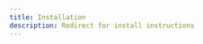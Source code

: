 ```yaml
---
title: Installation
description: Redirect for install instructions
---
```


<script setup>
import {UAParser} from 'ua-parser-js';

const parser = new UAParser();
const os = parser.getOS();

// # List of possible values for `os.name`
// AIX, Amiga OS, Android[-x86], Arch, Bada, BeOS, BlackBerry, CentOS, Chromium OS,
// Contiki, Fedora, Firefox OS, FreeBSD, Debian, Deepin, DragonFly, elementary OS,
// Fuchsia, Gentoo, GhostBSD, GNU, Haiku, HarmonyOS, HP-UX, Hurd, iOS, Joli, KaiOS,
// Linpus, Linspire,Linux, Mac OS, Maemo, Mageia, Mandriva, Manjaro, MeeGo, Minix,
// Mint, Morph OS, NetBSD, NetRange, NetTV, Nintendo, OpenBSD, OpenVMS, OS/2, Palm,
// PC-BSD, PCLinuxOS, Plan9, PlayStation, QNX, Raspbian, RedHat, RIM Tablet OS,
// RISC OS, Sabayon, Sailfish, SerenityOS, Series40, Slackware, Solaris, SUSE, Symbian,
// Tizen, Ubuntu, Unix, VectorLinux, Viera, watchOS, WebOS, Windows [Phone/Mobile],
// Zenwalk, ...
// https://docs.uaparser.js.org/v2/api/ua-parser-js/get-os.html
if (!import.meta.env.SSR) {
  switch (os.name) {
    case 'Mac OS':
    case 'iOS':
    case 'watchOS':
      window.location.assign('https://docs.lando.dev/install/macos');
      break;
    case 'Windows':
    case 'Windows Phone':
    case 'Windows Mobile':
      window.location.assign('https://docs.lando.dev/install/windows');
      break;
    default:
      window.location.assign('https://docs.lando.dev/install/linux');
  };
}

</script>
